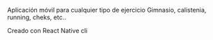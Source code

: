 Aplicación móvil para cualquier tipo de ejercicio
Gimnasio, calistenia, running, cheks, etc..

Creado con React Native cli

